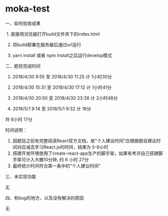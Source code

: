 # moka-test

一、如何验收成果

  1. 直接用浏览器打开build文件夹下的index.html

  2. 将build部署在服务器后通过url运行

  3. yarn install 或者 npm install之后运行develop模式

二、题目完成时间

  1. 2018/4/30 9:55 至 2018/4/30 11:25    计 1小时30分

  2. 2018/4/30 15:31 至 2018/4/30 17:12   计 1小时41分 

  3. 2018/4/30 20:50 至 2018/4/30 23:38   计 2小时48分
  
  4. 2018/5/1 9:14 至 2018/5/1 9:32       计 18分

  共  6小时 17分

  时间说明：
  1. 因题目之前有完整阅读React官方文档，故"个人建议时间"应根据题目建议时间对应减去学习React.js的时间，结果为 5-8小时
  2. 搭建开发环境使用了create-react-app生产的脚手架，如果有考评自己搭建脚手架可计入大概10分钟, 约 6 小时 27分
  3. 最终统计时间符合第一条中的"个人建议时间"

三、未实现功能
  
  无

四、有bug的地方，以及没有解决的原因

  无

